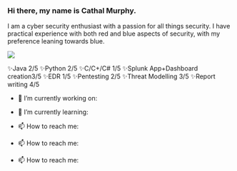 ### Hi there, my name is Cathal Murphy.

I am a cyber security enthusiast with a passion for all things security. 
I have practical experience with both red and blue aspects of security, with my preference leaning towards blue.

<img src="https://img.icons8.com/emoji/48/000000/red-circle-emoji.png"/>

✨Java 2/5 ✨Python 2/5 ✨C/C+/C# 1/5 ✨Splunk App+Dashboard creation3/5 ✨EDR 1/5  ✨Pentesting 2/5 ✨Threat Modelling 3/5 ✨Report writing 4/5 

- 🔭 I’m currently working on:

- 🌱 I’m currently learning:
   
- 📫 How to reach me:
- 📫 How to reach me: 
- 📫 How to reach me: 


<!--
**JamesFinglas/JamesFinglas** is a ✨ _special_ ✨ repository because its `README.md` (this file) appears on your GitHub profile
